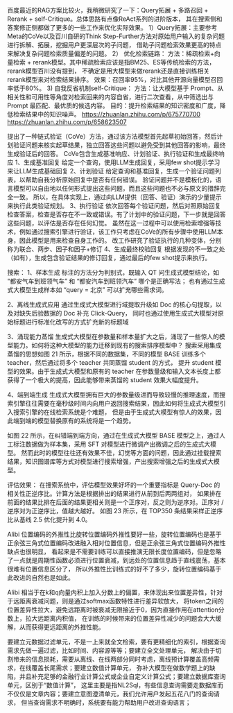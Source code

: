 百度最近的RAG方案比较火，我稍微研究了一下：Query拓展 + 多路召回 + Rerank + self-Critique。总体思路有点像ReAct系列的进阶版本，
其在搜索侧和答案修正侧都做了更多的一些工作来优化实际效果。
1）Query拓展：主要参考Meta的CoVe以及百川自研的Think Step-Further方法对原始用户输入的复杂问题进行拆解、拓展，挖掘用户更深层次的子问题，
借助子问题检索效果更高的特点来解决复杂问题检索质量偏差的问题。
2） 优化检索链路：
方法：稀疏检索+向量检索 + rerank模型。其中稀疏检索应该是指BM25、ES等传统检索的方法，rerank模型百川没有提到，
不确定是用大模型来做rerank还是直接训练相关rerank模型来对检索结果排序。
效果：召回率95%，对比其他开源向量模型召回率低于80%。
3) 自我反省机制self-Critique：
方法：让大模型基于 Prompt、从相关性和可用性等角度对检索回来的内容自省，进行二次查看，从中筛选出与 Prompt 最匹配、最优质的候选内容。
目的：提升检索结果的知识密度和广度，降低检索结果中的知识噪声。
https://zhuanlan.zhihu.com/p/675770700
https://zhuanlan.zhihu.com/p/658623507


提出了一种链式验证（CoVe）方法，通过该方法模型首先起草初始回答，然后计划验证问题来核实起草结果，独立回答这些问题以避免受到其他回答的影响，最终生成验证后的回答。
CoVe包含生成基准响应、计划验证、执行验证和生成最终响应
1、生成基准回复
给定一个查询，使用LLM生成回复，采用few shot提示学习来让LLM生成基础回复
2、计划验证
给定查询和基准回复，生成一个验证问题列表，以帮助自我分析原始回复中是否有任何错误。
验证问题并不是模板化的，语言模型可以自由地以任何形式提出这些问题，而且这些问题也不必与原文的措辞完全一致。
所以，在具体实现上，通过向LLM提供（回答、验证）演示的少量提示来执行此类验证规划。
3、执行验证
依次回答每个验证问题，然后对照原始回复检查答案，检查是否存在不一致或错误。有了计划中的验证问题，下一步就是回答这些问题，以评估是否存在任何幻觉。
虽然在这一过程中可以使用检索增强等技术，例如通过搜索引擎进行验证，该工作只考虑在CoVe的所有步骤中使用LLM本身，因此模型是用来检查自身工作的。
改工作研究了验证执行的几种变体，分别称为联合、两步、因子和因子+修订
4、生成最终校验回复
根据发现的不一致之处（如有），生成包含验证结果的修订回复，通过最后的few shot提示来执行。


搜索：
1、样本生成
标注的方法分为判别式，既输入 QT 问生成式模型结论，如 “都安气车到班领气车” 和 “都安汽车到班领汽车” 哪个是正确写法；
也有通过生成式大模型生成样本如 “query = 北京” 可以扩充哪些需求词。

2、离线生成式应用
通过生成式大模型进行域提取升级如 Doc 的核心句提取，以及对缺失后验数据的 Doc 补充 Click-Query，
同时也通过使用生成式大模型对原始标题进行标准化改写的方式扩充新的标题域

3、涌现能力蒸馏
生成式大模型在参数量和样本量扩大之后，涌现了一些惊人的模型能力。如何将这种大模型的能力迁移到现有的搜索排序模型中？
搜索采用集成蒸馏的思想如图 21 所示，根据不同的数据集，不同的模型 BASE 训练多个 teacher，然后通过将多个 teacher 共同蒸馏 student 的方式，
提升 student 模型的效果。由于生成式大模型和原有的 teacher 在参数量级和输入文本长度上都获得了一个极大的提高，因此能够带来蒸馏的 student 效果大幅度提升。

4、端到端生成
生成式大模型拥有巨大的参数量级进而导致较慢的推理速度，而搜索引擎往往需要在毫秒级时间内向用户返回搜索结果，因此如何将生成式大模型引入搜索引擎的在线检索系统是个难题，
但是由于生成式大模型有惊人的效果，因此端到端的模型替换原有的系统将是一个趋势。

如图 22 所示，在纠错端到端方向，通过在生成式大模型 BASE 模型之上，通过人工标注数据做为样本集，采用 SFT 对模型进行微调产出微调之后的生成式大模型。
然而此时的模型往往还有效果不佳，幻觉等方面的问题，因此通过挂载搜索结果，知识图谱库等方式对模型进行搜索增强，产出搜索增强之后的生成式大模型。

评估效果：
在搜索系统中，评估模型效果好坏的一个重要指标是 Query-Doc 的相关性正逆序比。计算方法是根据排出的结果进行从前到后两两组对，
如果排在前面的结果比排在后面的结果更相关则是一个正序对，反之则为逆序对。正序对 / 逆序对为正逆序比，值越大越好。
如图 23 所示，在 TOP350 条结果采样正逆序比从基线 2.5 优化提升到 4.0。


Alibi 位置编码的外推性比旋转位置编码外推性要好一些，旋转位置编码也是基于正余弦三角式位置编码改进融入相对位置信息，但是正余弦三角式位置编码外推性缺点也很明显，
看起来是不需要训练可以直接推演无限长度位置编码，但是忽略了一点就是周期性函数必须进行位置衰减，到远处的位置信息趋于直线震荡，基本很难有位置信息区分了，
所以外推性比训练式的好不了多少，旋转位置编码基于此改进的自然也是如此。

Alibi 相当于在k和q向量内积上加入分数上的偏置，来体现出来位置差异性，针对于远距离衰减问题，则是通过softmax函数特性进行差异软放大，
将token之间的位置差异性拉大，避免远距离时被衰减无限接近于0，因为直接作用在attention分数上，拉大远距离内积值，
在训练的时候带来的位置差异性减少的问题会大大缓解，从而获得更远距离的外推性能。


要建立元数据过滤单元，不是一上来就全文检索，要有更精细化的索引，根据查询需求先做一遍过滤，比如时间、内容源等等；要建立全文处理单元，
解决由于切割带来的信息损耗，需要从离线、在线两部分同时考虑，离线预计算覆盖高频需求，在线覆盖长尾需求；要建立数值计算单元，
弥补大模型在做数学题上的缺陷，并且补充足够的金融行业计算公式或企业自定义计算公式；要建立数据库查询单元，区别于“数值计算”，
这里主要是指NL2Sql，有些信息查询需要走数据库而不仅仅是文章内容；要建立意图澄清单元，我们允许用户发起五花八门的查询请求，
但当查询需求不明确时，系统要有能力帮助用户改进查询语言；
